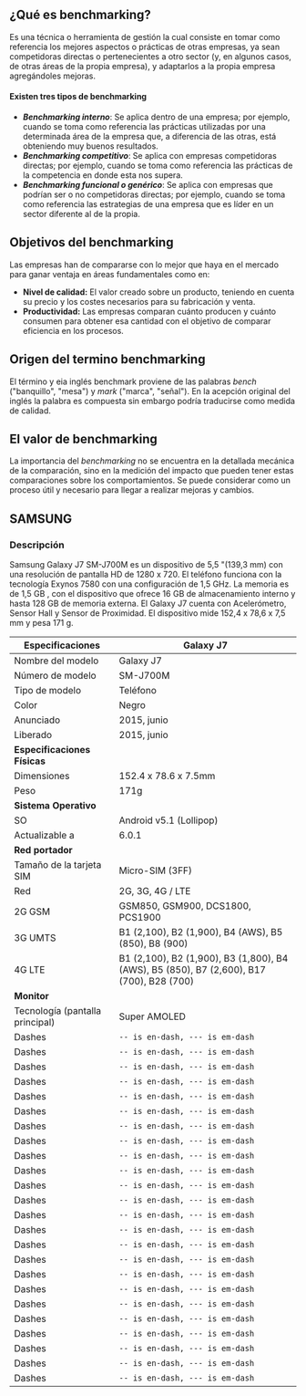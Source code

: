 ﻿## ¿Qué es benchmarking?
Es una técnica o herramienta de gestión la cual consiste en tomar como referencia los mejores aspectos o prácticas de otras empresas, ya sean competidoras directas o pertenecientes a otro sector (y, en algunos casos, de otras áreas de la propia empresa), y adaptarlos a la propia empresa agregándoles mejoras.

#### Existen tres tipos de benchmarking
-   _**Benchmarking interno**_: Se aplica dentro de una empresa; por ejemplo, cuando se toma como referencia las prácticas utilizadas por una determinada área de la empresa que, a diferencia de las otras, está obteniendo muy buenos resultados.
- _**Benchmarking competitivo**_: Se aplica con empresas competidoras directas; por ejemplo, cuando se toma como referencia las prácticas de la competencia en donde esta nos supera.
- **_Benchmarking funcional o genérico_**: Se aplica con empresas que podrían ser o no competidoras directas; por ejemplo, cuando se toma como referencia las estrategias de una empresa que es líder en un sector diferente al de la propia.

## Objetivos del benchmarking
Las empresas han de compararse con lo mejor que haya en el mercado para ganar ventaja en áreas fundamentales como en:

-   **Nivel de calidad:**  El valor creado sobre un producto, teniendo en cuenta su precio y los costes necesarios para su fabricación y venta.
-   **Productividad:**  Las empresas comparan cuánto producen y cuánto consumen para obtener esa cantidad con el objetivo de comparar eficiencia en los procesos.

## Origen del termino  benchmarking
El término y eia inglés benchmark proviene de las palabras _bench_ ("banquillo", "mesa") y _mark_ ("marca", "señal"). En la acepción original del inglés la palabra es compuesta sin embargo podría traducirse como medida de  calidad. 

## El valor de benchmarking
La importancia del _benchmarking_ no se encuentra en la detallada mecánica de la comparación, sino en la medición del impacto que pueden tener estas comparaciones sobre los comportamientos. Se puede considerar como un proceso útil y necesario para llegar a realizar mejoras y cambios.


## SAMSUNG
### Descripción 
Samsung Galaxy J7 SM-J700M es un dispositivo de 5,5 "(139,3 mm) con una resolución de pantalla HD de 1280 x 720. El teléfono funciona con la tecnología Exynos 7580 con una configuración de 1,5 GHz. La memoria es de 1,5 GB , con el dispositivo que ofrece 16 GB de almacenamiento interno y hasta 128 GB de memoria externa. El Galaxy J7 cuenta con Acelerómetro, Sensor Hall y Sensor de Proximidad. El dispositivo mide 152,4 x 78,6 x 7,5 mm y pesa 171 g.

|**Especificaciones**|  **Galaxy J7**                   |
|----------------|-------------------------------|
|Nombre del modelo|Galaxy J7      |
|Número de modelo          |SM-J700M |
|Tipo de modelo |Teléfono|
|Color|Negro|
|Anunciado|2015, junio|
|Liberado          |2015, junio|
|**Especificaciones Físicas**||
|Dimensiones |	152.4 x 78.6 x 7.5mm |
|Peso |171g|
|**Sistema Operativo** ||
|SO          |Android v5.1 (Lollipop)|
|Actualizable a |6.0.1|
|**Red portador**          ||
|Tamaño de la tarjeta SIM  |Micro-SIM (3FF)|
|Red  |2G, 3G, 4G / LTE|
|2G GSM |GSM850, GSM900, DCS1800, PCS1900|
|3G UMTS |B1 (2,100), B2 (1,900), B4 (AWS), B5 (850), B8 (900)|
|4G LTE |B1 (2,100), B2 (1,900), B3 (1,800), B4 (AWS), B5 (850), B7 (2,600), B17 (700), B28 (700)|
|**Monitor** ||
|Tecnología (pantalla principal) |Super AMOLED|
|Dashes          |`-- is en-dash, --- is em-dash`|
|Dashes          |`-- is en-dash, --- is em-dash`|
|Dashes          |`-- is en-dash, --- is em-dash`|
|Dashes          |`-- is en-dash, --- is em-dash`|
|Dashes          |`-- is en-dash, --- is em-dash`|
|Dashes          |`-- is en-dash, --- is em-dash`|
|Dashes          |`-- is en-dash, --- is em-dash`|
|Dashes          |`-- is en-dash, --- is em-dash`|
|Dashes          |`-- is en-dash, --- is em-dash`|
|Dashes          |`-- is en-dash, --- is em-dash`|
|Dashes          |`-- is en-dash, --- is em-dash`|
|Dashes          |`-- is en-dash, --- is em-dash`|
|Dashes          |`-- is en-dash, --- is em-dash`|
|Dashes          |`-- is en-dash, --- is em-dash`|
|Dashes          |`-- is en-dash, --- is em-dash`|
|Dashes          |`-- is en-dash, --- is em-dash`|
|Dashes          |`-- is en-dash, --- is em-dash`|
|Dashes          |`-- is en-dash, --- is em-dash`|
|Dashes          |`-- is en-dash, --- is em-dash`|
|Dashes          |`-- is en-dash, --- is em-dash`|
|Dashes          |`-- is en-dash, --- is em-dash`|
|Dashes          |`-- is en-dash, --- is em-dash`|
|Dashes          |`-- is en-dash, --- is em-dash`|
|Dashes          |`-- is en-dash, --- is em-dash`|
